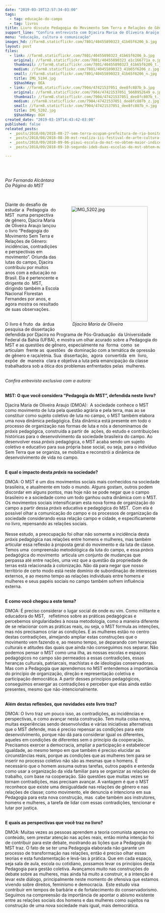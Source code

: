 ```yaml
---
date: "2019-03-19T12:57:34-03:00"
tags:
  - tag: educação-do-campo
  - tag: livros
title: Livro discute Pedagogia do Movimento Sem Terra e Relações de Gênero
support_line: "Confira entrevista com Djacira Maria de Oliveira Araújo, autora do livro sobre incidências, contradições e perspectivas da Pedagogia do MST"
menu: "educação, cultura e comunicação"
images_hd: //farm8.staticflickr.com/7801/40455890323_41b65f6206_b.jpg
layout: post
files:
  - link: //farm8.staticflickr.com/7801/40455890323_41b65f6206_b.jpg
    original: //farm8.staticflickr.com/7801/40455890323_e1c166771a_o.jpg
    thumbnail: //farm8.staticflickr.com/7801/40455890323_41b65f6206_t.jpg
    medium: //farm8.staticflickr.com/7801/40455890323_41b65f6206_z.jpg
    small: //farm8.staticflickr.com/7801/40455890323_41b65f6206_n.jpg
    title: IMG_5194.jpg
    $$hashKey: 0EA
  - link: //farm8.staticflickr.com/7904/47421537051_dee8fc807b_b.jpg
    original: //farm8.staticflickr.com/7904/47421537051_5668952649_o.jpg
    thumbnail: //farm8.staticflickr.com/7904/47421537051_dee8fc807b_t.jpg
    medium: //farm8.staticflickr.com/7904/47421537051_dee8fc807b_z.jpg
    small: //farm8.staticflickr.com/7904/47421537051_dee8fc807b_n.jpg
    title: IMG_5202.jpg
    $$hashKey: 0GH
created_date: "2019-03-19T14:43:42-03:00"
published: false
releated_posts:
  - _posts/2018/08/2018-08-27-sem-terra-ocupam-prefeitura-de-rio-bonito-e-reivindicam-melhorias-na-educacao.md
  - _posts/2018/08/2018-08-30-mst-realiza-iii-festival-de-arte-cultura-das-escolas-do-campo.md
  - _posts/2018/09/2018-09-06-piaui-escola-do-mst-no-obtem-maior-indice-do-municipio-no-ideb.md
  - _posts/2018/09/2018-09-10-segundo-ideb-duas-escolas-do-mst-obtem-maiores-indices-na-educacao-basica.md

---
```

<p>&nbsp;</p>

<p><br />
<em>Por Fernanda Alc&acirc;ntara</em><br />
<em>Da P&aacute;gina do MST</em></p>

<p>&nbsp;</p>

<figure class="image" style="float:right"><img alt="IMG_5202.jpg" height="374" src="//farm8.staticflickr.com/7904/47421537051_dee8fc807b_b.jpg" width="249" />
<figcaption><em>&nbsp;Djacira Maria de Oliveira </em></figcaption>
</figure>

<p>Diante do desafio de estudar a&nbsp; Pedagogia&nbsp; do&nbsp; MST&nbsp; numa perspectiva de g&ecirc;nero, Djacira Maria de Oliveira Araujo lan&ccedil;ou o livro &ldquo;Pedagogia do Movimento Sem Terra e Rela&ccedil;&otilde;es de G&ecirc;nero: incid&ecirc;ncias, contradi&ccedil;&otilde;es e perspectivas em movimento&rdquo;. Oriunda das lutas do campo, Djacira contribuiu por muitos anos com a educa&ccedil;&atilde;o no Brasil. Ela &eacute; pertencente e dirigente do&nbsp; MST, dirigindo tamb&eacute;m a Escola Nacional Florestan Fernandes por anos, e agora mostra os resultado de suas observa&ccedil;&otilde;es.</p>

<p><br />
O livro &eacute; fruto&nbsp; da&nbsp; &aacute;rdua&nbsp; pesquisa de disserta&ccedil;&atilde;o defendida por Djacira no Programa de P&oacute;s-Gradua&ccedil;&atilde;o&nbsp; da Universidade Federal da Bahia (UFBA), e mostra um olhar acurado sobre a Pedagogia do MST e as quest&otilde;es de g&ecirc;nero, especialmente na&nbsp; forma&nbsp; como&nbsp; se&nbsp; articulam&nbsp; frente as&nbsp; quest&otilde;es&nbsp; de domina&ccedil;&atilde;o com a tem&aacute;tica de opress&atilde;o de g&ecirc;nero e ra&ccedil;a/etnia. Sua&nbsp; disserta&ccedil;&atilde;o,&nbsp; agora&nbsp; convertida&nbsp; em&nbsp; livro,&nbsp; exp&otilde;e&nbsp; de&nbsp; maneira&nbsp; clara e objetiva a luta pela emancipa&ccedil;&atilde;o da classe&nbsp; trabalhadora sob a &oacute;tica dos problemas enfrentados pelas&nbsp; mulheres.</p>

<p><br />
<em>Confira entrevista exclusiva com a autora:</em></p>

<p><br />
<strong>MST: O que voc&ecirc; considera &ldquo;Pedagogia do MST&rdquo;, defendida neste livro?</strong></p>

<p>Djacira Maria de Oliveira Araujo (DMOA):&nbsp; A sociedade conhece o MST como movimento de luta pela quest&atilde;o agr&aacute;ria e pela terra, mas ao se constituir como sujeito coletivo de luta no campo, o MST tamb&eacute;m elabora uma nova din&acirc;mica pedag&oacute;gica. Esta din&acirc;mica est&aacute; presente em todo o processo de organiza&ccedil;&atilde;o nas formas de luta e n&oacute;s a denominamos de <em>pr&aacute;xis</em> pedag&oacute;gica, constru&iacute;da a partir de&nbsp; a&ccedil;&otilde;es, do estudo e contribui&ccedil;&otilde;es hist&oacute;ricas para o desenvolvimento da sociedade brasileira do campo. Ao desenvolver essa <em>pr&aacute;xis</em> pedag&oacute;gica, o MST acaba sendo um sujeito coletivo e educativo para sua pr&oacute;pria base social, ou seja, para o indiv&iacute;duo Sem Terra que se organiza, se mobiliza e reconstr&oacute;i a din&acirc;mica de desenvolvimento de vida no campo.</p>

<p><br />
<strong>E qual o impacto desta <em>pr&aacute;xis</em> na sociedade?</strong></p>

<p>DMOA: O MST &eacute; um dos movimentos sociais mais conhecidos na sociedade brasileira, e atualmente em todo o mundo. Alguns gostam, outros podem discordar em alguns pontos, mas hoje n&atilde;o se pode negar que o campo brasileiro e a sociedade como um todo ganhou outra din&acirc;mica com o MST. Os movimentos sociais intensificaram esta nova forma de organiza&ccedil;&atilde;o do campo a partir dessa <em>pr&aacute;xis</em> educativa e pedag&oacute;gica do MST.&nbsp; Com ela &eacute; poss&iacute;vel olhar a comunica&ccedil;&atilde;o do campo e os processos de organiza&ccedil;&atilde;o da sociedade considerando essa rela&ccedil;&atilde;o campo e cidade, e especificamente no livro, repensando as rela&ccedil;&otilde;es sociais.<br />
<br />
Nesse estudo, a preocupa&ccedil;&atilde;o foi olhar n&atilde;o somente a incid&ecirc;ncia desta <em>pr&aacute;xis</em> pedag&oacute;gica nas rela&ccedil;&otilde;es entre homens e mulheres, mas tamb&eacute;m articular essa reflex&atilde;o &agrave; proposta geral do movimento e da luta de classe. Temos uma&nbsp; compreens&atilde;o metodol&oacute;gica da luta do campo, e essa <em>pr&aacute;xis</em> pedag&oacute;gica do movimento&nbsp; articula um conjunto de mudan&ccedil;as que perpassa at&eacute; entre na&ccedil;&otilde;es, uma vez que a quest&atilde;o da propriedade de terras est&aacute; relacionada &agrave; coloniza&ccedil;&atilde;o. N&atilde;o d&aacute; para negar que nosso territ&oacute;rio de certo modo est&aacute; neste dom&iacute;nio de subordina&ccedil;&atilde;o de interesses externos, e ao mesmo tempo as rela&ccedil;&otilde;es individuais entre homens e mulheres e seus pap&eacute;is sociais no campo tamb&eacute;m sofrem influ&ecirc;ncia externa.</p>

<p><br />
<strong>E como voc&ecirc; chegou a este tema?</strong></p>

<p>DMOA: &Eacute; preciso considerar o lugar social de onde eu vim. Como militante e educadora do MST,&nbsp;&nbsp; refletimos sobre as pr&aacute;ticas pedag&oacute;gicas e percebemos singularidades &agrave; nossa metodologia, como a maneira diferente de se relacionar com as pr&aacute;ticas reais, ou seja, o MST formula as inten&ccedil;&otilde;es, mas n&oacute;s precisamos criar as condi&ccedil;&otilde;es. E as mulheres est&atilde;o no centro destas contradi&ccedil;&otilde;es, almejando ampliar estas constru&ccedil;&otilde;es que o movimento vem fazendo e, ao mesmo tempo, se deparando com heran&ccedil;as culturais e atitudes das quais que ainda n&atilde;o conseguimos nos separar. N&atilde;o podemos pensar o MST como uma ilha, as nossas escolas e espa&ccedil;os pedag&oacute;gicos no campo s&atilde;o permeados a essas contradi&ccedil;&otilde;es, essas heran&ccedil;as culturais, patriarcais, machistas e de ideologias conservadoras. Mas com a Pedagogia que aprendemos no MST entendemos a import&acirc;ncia do princ&iacute;pio de organiza&ccedil;&atilde;o, dire&ccedil;&atilde;o e representa&ccedil;&atilde;o coletiva e participa&ccedil;&atilde;o democr&aacute;tica. A partir desses princ&iacute;pios pedag&oacute;gicos, conseguimos enxergar as contradi&ccedil;&otilde;es e perceber que elas ainda est&atilde;o presentes, mesmo que n&atilde;o-intencionalmente.</p>

<p><br />
<strong>Al&eacute;m destas reflex&otilde;es, que novidades este livro traz?</strong></p>

<p>DMOA: O livro traz um pouco isso, as contradi&ccedil;&otilde;es, as incid&ecirc;ncias e perspectivas, e como avan&ccedil;ar nesta constru&ccedil;&atilde;o. Tem muita coisa nova, muitas experi&ecirc;ncias sendo desenvolvidas e v&aacute;rias iniciativas alternativas que o MST defende, mas &eacute; preciso repensar as condi&ccedil;&otilde;es para este desenvolvimento, porque n&atilde;o d&aacute; para considerar igual os diferentes, aqueles em condi&ccedil;&otilde;es de diferentes sem o princ&iacute;pio da coopera&ccedil;&atilde;o. Precisamos exercer a democracia, ampliar a participa&ccedil;&atilde;o e estabelecer igualdade, ao mesmo tempo em que tamb&eacute;m &eacute; preciso elucidar as circunst&acirc;ncias reais, porque as condi&ccedil;&otilde;es que as mulheres tem para se inserir no processo coletivo n&atilde;o s&atilde;o as mesmas que o homens. &Eacute; necess&aacute;rio que o homem assuma outras tarefas, outros pap&eacute;is e entenda como usar a organiza&ccedil;&atilde;o da vida familiar para se organizar as rela&ccedil;&otilde;es de trabalho, com base na coopera&ccedil;&atilde;o. S&atilde;o quest&otilde;es que muitas vezes se tornam contradi&ccedil;&otilde;es, mas precisam avan&ccedil;ar. A vantagem &eacute; que o MST reconhece que existe uma desigualdade nas rela&ccedil;&otilde;es de g&ecirc;nero e nas rela&ccedil;&otilde;es de classe; como movimento, ele denuncia e intenciona em sua Pedagogia para esta nova constru&ccedil;&atilde;o, mas&nbsp; cabe tamb&eacute;m aos instrutores, homens e mulheres, a tarefa de lidar com essas contradi&ccedil;&otilde;es, tencionar e lutar por justi&ccedil;a.</p>

<p><br />
<strong>E quais as perspectivas que voc&ecirc; traz no livro?</strong></p>

<p>DMOA: Muitas vezes as pessoas aprendem a teoria comunista apenas no conte&uacute;do, sem prestar aten&ccedil;&atilde;o nas a&ccedil;&otilde;es reais, ent&atilde;o minha inten&ccedil;&atilde;o foi de contribuir para este debate, mostrando as li&ccedil;&otilde;es que a Pedagogia do MST traz. O fato de se ter uma Pedagogia elaborada n&atilde;o garante um processo de transforma&ccedil;&atilde;o nas rela&ccedil;&otilde;es, ent&atilde;o &eacute; preciso olhar essas teorias e esta fundamenta&ccedil;&atilde;o e lev&aacute;-las &agrave; pr&aacute;tica. Que em cada espa&ccedil;o, seja sala de aula, escola ou cotidiano, possamos levar os princ&iacute;pios desta Pedagogia para gest&atilde;o coletiva. Avan&ccedil;amos muito nas constru&ccedil;&otilde;es do debate sobre as mulheres, mas ainda h&aacute; muito a construir, e a inten&ccedil;&atilde;o &eacute; levar este di&aacute;logo, principalmente neste momento de ofensiva que estamos vivendo sobre direitos, feminismo e democracia.&nbsp; Este estudo visa contribuir em tempos de barb&aacute;rie e de fortalecimento do conservadorismo. Seguimos na compreens&atilde;o da import&acirc;ncia de apontar o abismo existente entre as rela&ccedil;&otilde;es sociais dos homens e das mulheres como sujeitos na constru&ccedil;&atilde;o de uma nova sociedade mais igual, mais democr&aacute;tica.</p>
